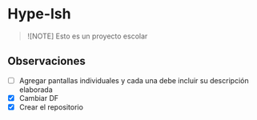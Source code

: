 # Hype-Ish

> ![NOTE]
> Esto es un proyecto escolar

## Observaciones

* [ ] Agregar pantallas individuales y cada una debe incluir su descripción elaborada
* [x] Cambiar DF
* [x] Crear el repositorio
